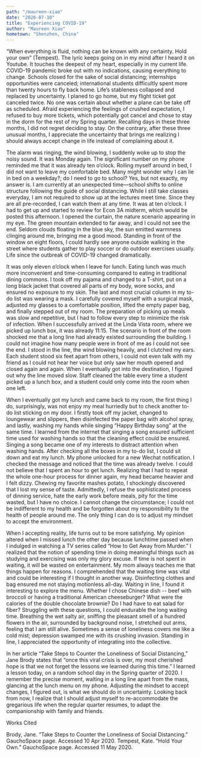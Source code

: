 ```yaml
---
path: "/maureen-xiao"
date: "2020-07-10"
title: "Experiencing COVID-19"
author: "Maureen Xiao"
hometown: "Shenzhen, China"
---
```


“When everything is fluid, nothing can be known with any certainty. Hold your own” (Tempest). The lyric keeps going on in my mind after I heard it on Youtube. It touches the deepest of my heart, especially in my current life. COVID-19 pandemic broke out with no indications, causing everything to change. Schools closed for the sake of social distancing; internships opportunities were canceled; international students difficultly spent more than twenty hours to fly back home. Life’s stableness collapsed and replaced by uncertainty. I planed to go home, but my flight ticket got canceled twice. No one was certain about whether a plane can be take off as scheduled. Afraid experiencing the feelings of crushed expectation, I refused to buy more tickets, which potentially got cancel and chose to stay in the dorm for the rest of my Spring quarter. Recalling days in these three months, I did not regret deciding to stay. On the contrary, after these three unusual months, I appreciate the uncertainty that brings me realizing I should always accept change in life instead of complaining about it.  

The alarm was ringing, the wind blowing, I suddenly woke up to stop the noisy sound. It was Monday again. The significant number on my phone reminded me that it was already ten o’clock. Rolling myself around in bed, I did not want to leave my comfortable bed. Many might wonder why I can lie in bed on a weekday?; do I need to go to school? Yes, but not exactly, my answer is. I am currently at an unexpected time—school shifts to online structure following the guide of social distancing. While I still take classes everyday, I am not required to show up at the lectures meet time. Since they are all pre-recorded, I can watch them at any time. It was at ten o’clock. I had to get up and started to review for Econ 3A midterm, which would be posted this afternoon. I opened the curtain, the nature scenario appearing in my eye. The green mountain extended to far away, and I could not see the end. Seldom clouds floating in the blue sky, the sun emitted warmness clinging around me, bringing me a good mood. Standing in front of the window on eight floors, I could hardly see anyone outside walking in the street where students gather to play soccer or do outdoor exercises usually. Life since the outbreak of COVID-19 changed dramatically. 

It was only eleven o’clock when I leave for lunch. Eating lunch was much more inconvenient and time-consuming compared to eating in traditional dining commons. I took off my pajama and changed to a T-shirt, put on a long black jacket that covered all parts of my body, wore socks, and ensured no exposure to my skin. The last and most crucial column in my to-do list was wearing a mask. I carefully covered myself with a surgical mask, adjusted my glasses to a comfortable position, lifted the empty paper bag, and finally stepped out of my room. The preparation of picking up meals was slow and repetitive, but I had to follow every step to minimize the risk of infection. When I successfully arrived at the Linda Vista room, where we picked up lunch box, it was already 11:15. The scenario in front of the room shocked me that a long line had already existed surrounding the building. I could not imagine how many people were in front of me as I could not see the end. I stood in the line, the wind blowing heavily, and I clutched my ears. Each student stood six feet apart from others, I could not even talk with my friend as I could not hear her voice but only saw her mouth opened and closed again and again. When I eventually got into the destination, I figured out why the line moved slow. Staff cleaned the table every time a student picked up a lunch box, and a student could only come into the room when one left. 

When I eventually got my lunch and came back to my room, the first thing I do, surprisingly, was not enjoy my meal hurriedly but to check another to-do list sticking on my door. I firstly took off my jacket, changed to loungewear and slippers, then disinfected the paper bag with alcohol spray, and lastly, washing my hands while singing “Happy Birthday song” at the same time. I learned from the internet that singing a song ensured sufficient time used for washing hands so that the cleaning effect could be ensured. Singing a song became one of my interests to distract attention when washing hands. After checking all the boxes in my to-do list, I could sit down and eat my lunch. My phone unlocked for a new Wechat notification. I checked the message and noticed that the time was already twelve. I could not believe that I spent an hour to get lunch. Realizing that I had to repeat the whole one-hour process for dinner again, my head became heavier and I felt dizzy. Chewing my favorite mashes potato, I shockingly discovered that I lost my sense of taste. Admittedly, I refuse the sophisticated process of dinning service, hate the early work before meals, pity for the time wasted, but I have no choice. I cannot change the circumstance; I could not be indifferent to my health and be forgotten about my responsibility to the health of people around me. The only thing I can do is to adjust my mindset to accept the environment. 

When I accepting reality, life turns out to be more satisfying. My opinion altered when I missed lunch the other day because lunchtime passed when I indulged in watching a TV series called “How to Get Away from Murder.” I realized that the notion of spending time in doing meaningful things such as studying and exercising was only my glory excuse. If time is not spent in waiting, it will be wasted on entertainment. My mom always teaches me that things happen for reasons. I comprehended that the waiting time was vital and could be interesting if I thought in another way. Disinfecting clothes and bag ensured me not staying motionless all-day. Waiting in line, I found it interesting to explore the menu. Whether I chose Chinese dish -- beef with broccoli or having a traditional American cheeseburger? What were the calories of the double chocolate brownie? Do I had have to eat salad for fiber? Struggling with these questions, I could endurable the long waiting time. Breathing the wet salty air, sniffing the pleasant smell of a hundred flowers in the air, surrounded by background noise, I stretched out arms, feeling that I am still alive. Sometimes a sense of loneliness covers me like a cold mist; depression swamped me with its crushing invasion. Standing in line, I appreciated the opportunity of integrating into the collective. 

In her article “Take Steps to Counter the Loneliness of Social Distancing,” Jane Brody states that “once this viral crisis is over, my most cherished hope is that we not forget the lessons we learned during this time.” I learned a lesson today, on a random school day in the Spring quarter of 2020. I remember the precise moment, waiting in a long line apart from the mass, glancing at the lunch menu on my phone. Adjusting the mindset to accept changes, I figured out, is what we should do in uncertainty. Looking back from now, I realize that I should adjust myself to re-accommodate the gregarious life when the regular quarter resumes, to adapt the companionship with family and friends. 


Works Cited 

Brody, Jane. “Take Steps to Counter the Loneliness of Social Distancing.” GauchoSpace page.  Accessed 10 Apr 2020. 
Tempest, Kate. “Hold Your Own.” GauchoSpace page. Accessed 11 May 2020.